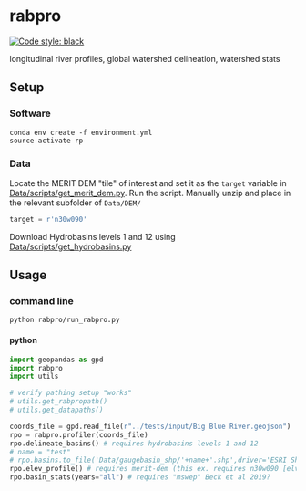 # rabpro

[![Code style: black](https://img.shields.io/badge/code%20style-black-000000.svg)](https://github.com/psf/black)

longitudinal river profiles, global watershed delineation, watershed stats

## Setup

### Software
```shell
conda env create -f environment.yml
source activate rp
```

### Data
Locate the MERIT DEM "tile" of interest and set it as the `target` variable in [Data/scripts/get_merit_dem.py](Data/scripts/get_merit_dem.py). Run the script. Manually unzip and place in the relevant subfolder of `Data/DEM/`
```python
target = r'n30w090'
```

Download Hydrobasins levels 1 and 12 using [Data/scripts/get_hydrobasins.py](Data/scripts/get_hydrobasins.py)

## Usage

### command line
```shell
python rabpro/run_rabpro.py
```

#### python
```python
import geopandas as gpd
import rabpro
import utils

# verify pathing setup "works"
# utils.get_rabpropath()
# utils.get_datapaths()

coords_file = gpd.read_file(r"../tests/input/Big Blue River.geojson")
rpo = rabpro.profiler(coords_file)
rpo.delineate_basins() # requires hydrobasins levels 1 and 12
# name = "test"
# rpo.basins.to_file('Data/gaugebasin_shp/'+name+'.shp',driver='ESRI Shapefile')
rpo.elev_profile() # requires merit-dem (this ex. requires n30w090 [elv, fdr, upa, wth])
rpo.basin_stats(years="all") # requires "mswep" Beck et al 2019?
```